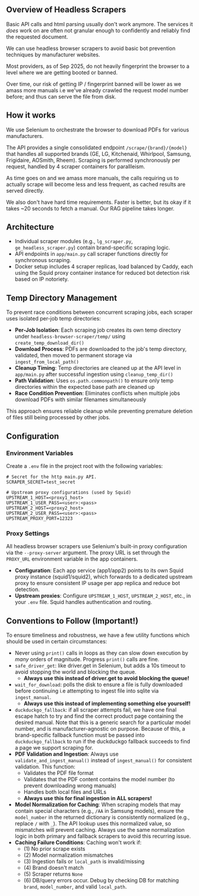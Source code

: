 ## Overview of Headless Scrapers
Basic API calls and html parsing usually don't work anymore. The services it _does_ work on are often not granular enough to confidently and reliably find the requested document.

We can use headless browser scrapers to avoid basic bot prevention techniques by manufacturer websites.

Most providers, as of Sep 2025, do not heavily fingerprint the browser to a level where we are getting booted or banned.

Over time, our risk of getting IP / fingerprint banned will be lower as we amass more manuals i.e we've already crawled the request model number before; and thus can serve the file from disk.

## How it works
We use Selenium to orchestrate the browser to download PDFs for various manufacturers.

The API provides a single consolidated endpoint `/scrape/{brand}/{model}` that handles all supported brands (GE, LG, Kitchenaid, Whirlpool, Samsung, Frigidaire, AOSmith, Rheem). Scraping is performed synchronously per request, handled by 4 scraper containers for parallleism.

As time goes on and we amass more manuals, the calls requiring us to actually scrape will become less and less frequent, as cached results are served directly.

We also don't have hard time requirements. Faster is better, but its okay if it takes ~20 seconds to fetch a manual. Our RAG pipeline takes longer.

## Architecture
- Individual scraper modules (e.g., `lg_scraper.py`, `ge_headless_scraper.py`) contain brand-specific scraping logic.
- API endpoints in `app/main.py` call scraper functions directly for synchronous scraping.
- Docker setup includes 4 scraper replicas, load balanced by Caddy, each using the Squid proxy container instance for reduced bot detection risk based on IP notoriety.

## Temp Directory Management
To prevent race conditions between concurrent scraping jobs, each scraper uses isolated per-job temp directories:

- **Per-Job Isolation**: Each scraping job creates its own temp directory under `headless-browser-scraper/temp/` using `create_temp_download_dir()`
- **Download Process**: PDFs are downloaded to the job's temp directory, validated, then moved to permanent storage via `ingest_from_local_path()`
- **Cleanup Timing**: Temp directories are cleaned up at the API level in `app/main.py` after successful ingestion using `cleanup_temp_dir()`
- **Path Validation**: Uses `os.path.commonpath()` to ensure only temp directories within the expected base path are cleaned up
- **Race Condition Prevention**: Eliminates conflicts when multiple jobs download PDFs with similar filenames simultaneously

This approach ensures reliable cleanup while preventing premature deletion of files still being processed by other jobs.

## Configuration

### Environment Variables

Create a `.env` file in the project root with the following variables:

```
# Secret for the http main.py API.
SCRAPER_SECRET=test_secret

# Upstream proxy configurations (used by Squid)
UPSTREAM_1_HOST=<proxy1_host>
UPSTREAM_1_USER_PASS=<user>:<pass>
UPSTREAM_2_HOST=<proxy2_host>
UPSTREAM_2_USER_PASS=<user>:<pass>
UPSTREAM_PROXY_PORT=12323
```

### Proxy Settings

All headless browser scrapers use Selenium's built-in proxy configuration via the `--proxy-server` argument. The proxy URL is set through the `PROXY_URL` environment variable in the app containers.

- **Configuration**: Each app service (app1/app2) points to its own Squid proxy instance (squid1/squid2), which forwards to a dedicated upstream proxy to ensure consistent IP usage per app replica and reduce bot detection.
- **Upstream proxies**: Configure `UPSTREAM_1_HOST`, `UPSTREAM_2_HOST`, etc., in your `.env` file. Squid handles authentication and routing.

## Conventions to Follow (Important!)
To ensure timeliness and robustness, we have a few utility functions which should be used in certain circumstances:
- Never using `print()` calls in loops as they can slow down execution by _many_ orders of magnitude. Progress `print()` calls are fine.
- `safe_driver_get`: like driver.get in Selenium, but adds a 10s timeout to avoid stopping the world and blocking the queue.
  - **Always use this instead of driver.get to avoid blocking the queue!**
- `wait_for_download`: polls the disk to ensure a file is fully downloaded before continuing i.e attempting to ingest file into sqlite via `ingest_manual`.
  - **Always use this instead of implementing something else yourself!**
- `duckduckgo_fallback`: if all scraper attempts fail, we have one final escape hatch to try and find the correct product page containing the desired manual. Note that this is a generic search for a particular model number, and is manufacturer-agnostic on purpose. Because of this, a brand-specific fallback function must be passed into `duckduckgo_fallback` to run if the duckduckgo fallback succeeds to find a page we support scraping for.
- **PDF Validation and Ingestion**: Always use `validate_and_ingest_manual()` instead of `ingest_manual()` for consistent validation. This function:
  - Validates the PDF file format
  - Validates that the PDF content contains the model number (to prevent downloading wrong manuals)
  - Handles both local files and URLs
  - **Always use this for final ingestion in ALL scrapers!**
- **Model Normalization for Caching**: When scraping models that may contain special characters (e.g., `/AA` in Samsung models), ensure the `model_number` in the returned dictionary is consistently normalized (e.g., replace `/` with `_`). The API lookup uses this normalized value, so mismatches will prevent caching. Always use the same normalization logic in both primary and fallback scrapers to avoid this recurring issue.
- **Caching Failure Conditions**: Caching won't work if:
  - (1) No prior scrape exists
  - (2) Model normalization mismatches
  - (3) Ingestion fails or `local_path` is invalid/missing
  - (4) Brand doesn't match
  - (5) Scraper returns `None`
  - (6) DB/query errors occur. Debug by checking DB for matching `brand`, `model_number`, and valid `local_path`.
